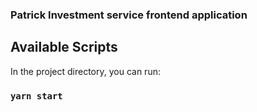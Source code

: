 ### Patrick Investment service frontend application

## Available Scripts

In the project directory, you can run:

### `yarn start`
